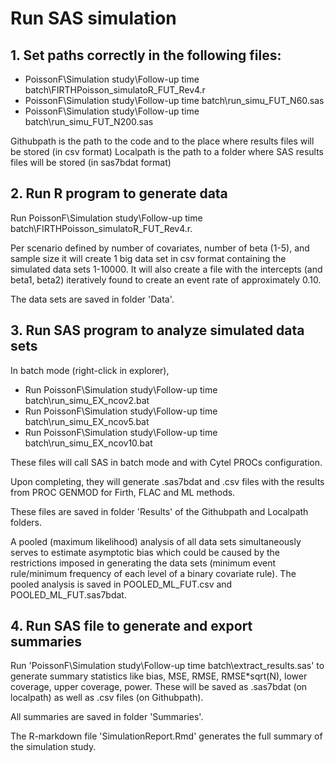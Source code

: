 # Run SAS simulation

## 1. Set paths correctly in the following files:

* PoissonF\Simulation study\Follow-up time batch\FIRTHPoisson_simulatoR_FUT_Rev4.r
* PoissonF\Simulation study\Follow-up time batch\run_simu_FUT_N60.sas
* PoissonF\Simulation study\Follow-up time batch\run_simu_FUT_N200.sas

Githubpath is the path to the code and to the place where results files will be stored (in csv format)
Localpath is the path to a folder where SAS results files will be stored (in sas7bdat format)

## 2. Run R program to generate data

Run PoissonF\Simulation study\Follow-up time batch\FIRTHPoisson_simulatoR_FUT_Rev4.r. 

Per scenario defined by number of covariates, number of beta (1-5), and sample size it will create 1 big data set in csv format containing the simulated data sets 1-10000.
It will also create a file with the intercepts (and beta1, beta2) iteratively found to create an event rate of approximately 0.10.

The data sets are saved in folder 'Data'. 

## 3. Run SAS program to analyze simulated data sets

In batch mode (right-click in explorer),

* Run PoissonF\Simulation study\Follow-up time batch\run_simu_EX_ncov2.bat
* Run PoissonF\Simulation study\Follow-up time batch\run_simu_EX_ncov5.bat
* Run PoissonF\Simulation study\Follow-up time batch\run_simu_EX_ncov10.bat

These files will call SAS in batch mode and with Cytel PROCs configuration.

Upon completing, they will generate .sas7bdat and .csv files with the results from PROC GENMOD for Firth, FLAC and ML methods.

These files are saved in folder 'Results' of the Githubpath and Localpath folders.

A pooled (maximum likelihood) analysis of all data sets simultaneously serves to estimate asymptotic bias which could be caused by the restrictions
imposed in generating the data sets (minimum event rule/minimum frequency of each level of a binary covariate rule).
The pooled analysis is saved in POOLED_ML_FUT.csv and POOLED_ML_FUT.sas7bdat.

## 4. Run SAS file to generate and export summaries

Run 'PoissonF\Simulation study\Follow-up time batch\extract_results.sas' 
to generate summary statistics like 
bias, MSE, RMSE, RMSE*sqrt(N), lower coverage, upper coverage, power. 
These will be saved as .sas7bdat (on localpath) as well as .csv files (on Githubpath).

All summaries are saved in folder 'Summaries'.

The R-markdown file 'SimulationReport.Rmd' generates the full summary of the simulation study.
